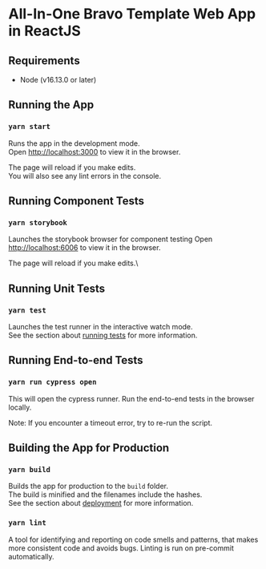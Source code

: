 # All-In-One Bravo Template Web App in ReactJS

## Requirements

- Node (v16.13.0 or later)

## Running the App

### `yarn start`


Runs the app in the development mode.\
Open [http://localhost:3000](http://localhost:3000) to view it in the browser.

The page will reload if you make edits.\
You will also see any lint errors in the console.

## Running Component Tests

### `yarn storybook`

Launches the storybook browser for component testing
Open [http://localhost:6006](http://localhost:6006) to view it in the browser.

The page will reload if you make edits.\

## Running Unit Tests

### `yarn test`

Launches the test runner in the interactive watch mode.\
See the section about [running tests](https://facebook.github.io/create-react-app/docs/running-tests) for more information.

## Running End-to-end Tests

### `yarn run cypress open`

This will open the cypress runner. Run the end-to-end tests in the browser locally.

Note: If you encounter a timeout error, try to re-run the script.

## Building the App for Production

### `yarn build`

Builds the app for production to the `build` folder.\
The build is minified and the filenames include the hashes.\
See the section about [deployment](https://facebook.github.io/create-react-app/docs/deployment) for more information.

### `yarn lint`

A tool for identifying and reporting on code smells and patterns, that makes more consistent code and avoids bugs.
Linting is run on pre-commit automatically.
